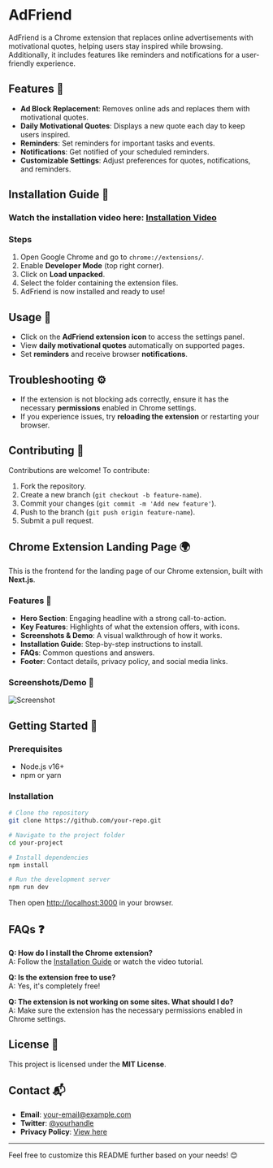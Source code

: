 # AdFriend
AdFriend is a Chrome extension that replaces online advertisements with motivational quotes, helping users stay inspired while browsing. Additionally, it includes features like reminders and notifications for a user-friendly experience.

## Features 🚀
- **Ad Block Replacement**: Removes online ads and replaces them with motivational quotes.
- **Daily Motivational Quotes**: Displays a new quote each day to keep users inspired.
- **Reminders**: Set reminders for important tasks and events.
- **Notifications**: Get notified of your scheduled reminders.
- **Customizable Settings**: Adjust preferences for quotes, notifications, and reminders.

## Installation Guide 🎥
### Watch the installation video here: [Installation Video](https://www.canva.com/design/DAGe_JGUcNQ/kWQ3Y13mHq_8-V1vW3wPwA/watch?utm_content=DAGe_JGUcNQ&utm_campaign=designshare&utm_medium=link2&utm_source=uniquelinks&utlId=hce269a5e9b)

### Steps
1. Open Google Chrome and go to `chrome://extensions/`.
2. Enable **Developer Mode** (top right corner).
3. Click on **Load unpacked**.
4. Select the folder containing the extension files.
5. AdFriend is now installed and ready to use!

## Usage 📌
- Click on the **AdFriend extension icon** to access the settings panel.
- View **daily motivational quotes** automatically on supported pages.
- Set **reminders** and receive browser **notifications**.

## Troubleshooting ⚙️
- If the extension is not blocking ads correctly, ensure it has the necessary **permissions** enabled in Chrome settings.
- If you experience issues, try **reloading the extension** or restarting your browser.

## Contributing 🤝
Contributions are welcome! To contribute:
1. Fork the repository.
2. Create a new branch (`git checkout -b feature-name`).
3. Commit your changes (`git commit -m 'Add new feature'`).
4. Push to the branch (`git push origin feature-name`).
5. Submit a pull request.

## Chrome Extension Landing Page 🌍
This is the frontend for the landing page of our Chrome extension, built with **Next.js**.

### Features 📌
- **Hero Section**: Engaging headline with a strong call-to-action.
- **Key Features**: Highlights of what the extension offers, with icons.
- **Screenshots & Demo**: A visual walkthrough of how it works.
- **Installation Guide**: Step-by-step instructions to install.
- **FAQs**: Common questions and answers.
- **Footer**: Contact details, privacy policy, and social media links.

### Screenshots/Demo 📸
![Screenshot](your-image-link)

## Getting Started 🔧
### Prerequisites
- Node.js v16+
- npm or yarn

### Installation
```bash
# Clone the repository
git clone https://github.com/your-repo.git

# Navigate to the project folder
cd your-project

# Install dependencies
npm install

# Run the development server
npm run dev
```
Then open [http://localhost:3000](http://localhost:3000) in your browser.

## FAQs ❓
**Q: How do I install the Chrome extension?**  
A: Follow the [Installation Guide](#installation-guide) or watch the video tutorial.

**Q: Is the extension free to use?**  
A: Yes, it's completely free!

**Q: The extension is not working on some sites. What should I do?**  
A: Make sure the extension has the necessary permissions enabled in Chrome settings.

## License 📝
This project is licensed under the **MIT License**.

## Contact 📬
- **Email**: your-email@example.com  
- **Twitter**: [@yourhandle](https://twitter.com/yourhandle)  
- **Privacy Policy**: [View here](your-privacy-policy-link)

---
Feel free to customize this README further based on your needs! 😊

